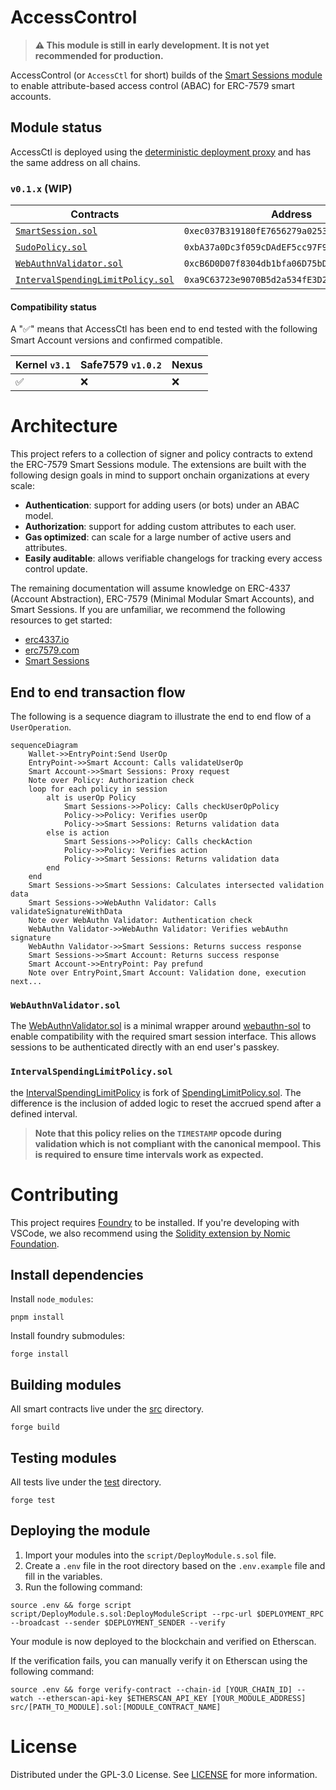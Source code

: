 # AccessControl

> **⚠️ This module is still in early development. It is not yet recommended for production.**

AccessControl (or `AccessCtl` for short) builds of the [Smart Sessions module](https://github.com/erc7579/smartsessions) to enable attribute-based access control (ABAC) for ERC-7579 smart accounts.

## Module status

AccessCtl is deployed using the [deterministic deployment proxy](https://github.com/Arachnid/deterministic-deployment-proxy) and has the same address on all chains.

### `v0.1.x` (WIP)

| Contracts                                                                                                                                                                   | Address                                      | Commit                                                                                                   | Audit |
| --------------------------------------------------------------------------------------------------------------------------------------------------------------------------- | -------------------------------------------- | -------------------------------------------------------------------------------------------------------- | ----- |
| [`SmartSession.sol`](https://github.com/stackup-wallet/smartsessions/blob/981ef6a2a8105ba7d12e83830dd660f2f2946050/contracts/SmartSession.sol)                              | `0xec037B319180fE7656279a025381F9A6D27465b9` | [981ef6a](https://github.com/stackup-wallet/smartsessions/tree/981ef6a2a8105ba7d12e83830dd660f2f2946050) | N/A   |
| [`SudoPolicy.sol`](https://github.com/erc7579/smartsessions/blob/b1624f851f56ec67cc677dce129e9caa12fcafd9/contracts/external/policies/SudoPolicy.sol)                       | `0xbA37a0Dc3f059cDAdEF5cc97F92191d14AC9ee39` | [b1624f8](https://github.com/erc7579/smartsessions/tree/b1624f851f56ec67cc677dce129e9caa12fcafd9)        | N/A   |
| [`WebAuthnValidator.sol`](https://github.com/stackup-wallet/accessctl/blob/c83029d4bacc6dd8a4d7133f58a278d9b12e374e/src/signers/WebAuthnValidator.sol)                      | `0xcB6D0D07f8304db1bfa06D75bD4F9a9F559b312e` | [c83029d](https://github.com/stackup-wallet/accessctl/tree/c83029d4bacc6dd8a4d7133f58a278d9b12e374e)     | N/A   |
| [`IntervalSpendingLimitPolicy.sol`](https://github.com/stackup-wallet/accessctl/blob/c83029d4bacc6dd8a4d7133f58a278d9b12e374e/src/policies/IntervalSpendingLimitPolicy.sol) | `0xa9C63723e9070B5d2a534fE3D25e2e403F09860A` | [c83029d](https://github.com/stackup-wallet/accessctl/tree/c83029d4bacc6dd8a4d7133f58a278d9b12e374e)     | N/A   |

#### Compatibility status

A "✅" means that AccessCtl has been end to end tested with the following Smart Account versions and confirmed compatible.

| Kernel `v3.1` | Safe7579 `v1.0.2` | Nexus |
| ------------- | ----------------- | ----- |
| ✅            | ❌                | ❌    |

# Architecture

This project refers to a collection of signer and policy contracts to extend the ERC-7579 Smart Sessions module. The extensions are built with the following design goals in mind to support onchain organizations at every scale:

- **Authentication**: support for adding users (or bots) under an ABAC model.
- **Authorization**: support for adding custom attributes to each user.
- **Gas optimized**: can scale for a large number of active users and attributes.
- **Easily auditable**: allows verifiable changelogs for tracking every access control update.

The remaining documentation will assume knowledge on ERC-4337 (Account Abstraction), ERC-7579 (Minimal Modular Smart Accounts), and Smart Sessions. If you are unfamiliar, we recommend the following resources to get started:

- [erc4337.io](https://www.erc4337.io/docs)
- [erc7579.com](https://erc7579.com/)
- [Smart Sessions](https://github.com/erc7579/smartsessions)

## End to end transaction flow

The following is a sequence diagram to illustrate the end to end flow of a `UserOperation`.

```mermaid
sequenceDiagram
    Wallet->>EntryPoint:Send UserOp
    EntryPoint->>Smart Account: Calls validateUserOp
    Smart Account->>Smart Sessions: Proxy request
    Note over Policy: Authorization check
    loop for each policy in session
        alt is userOp Policy
            Smart Sessions->>Policy: Calls checkUserOpPolicy
            Policy->>Policy: Verifies userOp
            Policy->>Smart Sessions: Returns validation data
        else is action
            Smart Sessions->>Policy: Calls checkAction
            Policy->>Policy: Verifies action
            Policy->>Smart Sessions: Returns validation data
        end
    end
    Smart Sessions->>Smart Sessions: Calculates intersected validation data
    Smart Sessions->>WebAuthn Validator: Calls validateSignatureWithData
    Note over WebAuthn Validator: Authentication check
    WebAuthn Validator->>WebAuthn Validator: Verifies webAuthn signature
    WebAuthn Validator->>Smart Sessions: Returns success response
    Smart Sessions->>Smart Account: Returns success response
    Smart Account->>EntryPoint: Pay prefund
    Note over EntryPoint,Smart Account: Validation done, execution next...
```

### `WebAuthnValidator.sol`

The [WebAuthnValidator.sol](./src/signers/WebAuthnValidator.sol) is a minimal wrapper around [webauthn-sol](https://github.com/base-org/webauthn-sol) to enable compatibility with the required smart session interface. This allows sessions to be authenticated directly with an end user's passkey.

### `IntervalSpendingLimitPolicy.sol`

the [IntervalSpendingLimitPolicy](./src/policies/IntervalSpendingLimitPolicy.sol) is fork of [SpendingLimitPolicy.sol](https://github.com/erc7579/smartsessions/blob/main/contracts/external/policies/SpendingLimitPolicy.sol). The difference is the inclusion of added logic to reset the accrued spend after a defined interval.

> **Note that this policy relies on the `TIMESTAMP` opcode during validation which is not compliant with the canonical mempool. This is required to ensure time intervals work as expected.**

# Contributing

This project requires [Foundry](https://book.getfoundry.sh/) to be installed. If you're developing with VSCode, we also recommend using the [Solidity extension by Nomic Foundation](https://github.com/NomicFoundation/hardhat-vscode).

## Install dependencies

Install `node_modules`:

```shell
pnpm install
```

Install foundry submodules:

```shell
forge install
```

## Building modules

All smart contracts live under the [src](./src/) directory.

```shell
forge build
```

## Testing modules

All tests live under the [test](./test/) directory.

```shell
forge test
```

## Deploying the module

1. Import your modules into the `script/DeployModule.s.sol` file.
2. Create a `.env` file in the root directory based on the `.env.example` file and fill in the variables.
3. Run the following command:

```shell
source .env && forge script script/DeployModule.s.sol:DeployModuleScript --rpc-url $DEPLOYMENT_RPC --broadcast --sender $DEPLOYMENT_SENDER --verify
```

Your module is now deployed to the blockchain and verified on Etherscan.

If the verification fails, you can manually verify it on Etherscan using the following command:

```shell
source .env && forge verify-contract --chain-id [YOUR_CHAIN_ID] --watch --etherscan-api-key $ETHERSCAN_API_KEY [YOUR_MODULE_ADDRESS] src/[PATH_TO_MODULE].sol:[MODULE_CONTRACT_NAME]
```

# License

Distributed under the GPL-3.0 License. See [LICENSE](./LICENSE) for more information.
